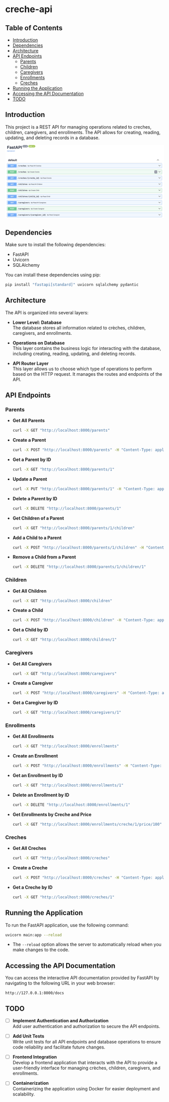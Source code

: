 # creche-api

## Table of Contents
- [Introduction](#introduction)
- [Dependencies](#dependencies)
- [Architecture](#architecture)
- [API Endpoints](#api-endpoints)
  - [Parents](#parents)
  - [Children](#children)
  - [Caregivers](#caregivers)
  - [Enrollments](#enrollments)
  - [Creches](#creches)
- [Running the Application](#running-the-application)
- [Accessing the API Documentation](#accessing-the-api-documentation)
- [TODO](#todo)

## Introduction

This project is a REST API for managing operations related to creches, children, caregivers, and enrollments. The API allows for creating, reading, updating, and deleting records in a database.

![creche-api](images/api.png)

## Dependencies

Make sure to install the following dependencies:

- FastAPI
- Uvicorn
- SQLAlchemy

You can install these dependencies using pip:

```bash
pip install "fastapi[standard]" uvicorn sqlalchemy pydantic
```

## Architecture

The API is organized into several layers:

- **Lower Level: Database**  
  The database stores all information related to crèches, children, caregivers, and enrollments.

- **Operations on Database**  
  This layer contains the business logic for interacting with the database, including creating, reading, updating, and deleting records.

- **API Router Layer**  
  This layer allows us to choose which type of operations to perform based on the HTTP request. It manages the routes and endpoints of the API.

## API Endpoints

### Parents

- **Get All Parents**
  ```bash
  curl -X GET "http://localhost:8000/parents"
  ```

- **Create a Parent**
  ```bash
  curl -X POST "http://localhost:8000/parents" -H "Content-Type: application/json" -d '{"first_name": "Jane", "last_name": "Doe", "email_address": "jane.doe@example.com", "phone_number": "+123456789"}'
  ```

- **Get a Parent by ID**
  ```bash
  curl -X GET "http://localhost:8000/parents/1"
  ```

- **Update a Parent**
  ```bash
  curl -X PUT "http://localhost:8000/parents/1" -H "Content-Type: application/json" -d '{"first_name": "Jane", "last_name": "Smith", "email_address": "jane.smith@example.com", "phone_number": "+987654321"}'
  ```

- **Delete a Parent by ID**
  ```bash
  curl -X DELETE "http://localhost:8000/parents/1"
  ```

- **Get Children of a Parent**
  ```bash
  curl -X GET "http://localhost:8000/parents/1/children"
  ```

- **Add a Child to a Parent**
  ```bash
  curl -X POST "http://localhost:8000/parents/1/children" -H "Content-Type: application/json" -d '{"child_id": 1}'
  ```

- **Remove a Child from a Parent**
  ```bash
  curl -X DELETE "http://localhost:8000/parents/1/children/1"
  ```

### Children

- **Get All Children**
  ```bash
  curl -X GET "http://localhost:8000/children"
  ```

- **Create a Child**
  ```bash
  curl -X POST "http://localhost:8000/children" -H "Content-Type: application/json" -d '{"first_name": "John", "last_name": "Doe", "date_of_birth": "2020-01-01", "parent_id": 1}'
  ```

- **Get a Child by ID**
  ```bash
  curl -X GET "http://localhost:8000/children/1"
  ```

### Caregivers

- **Get All Caregivers**
  ```bash
  curl -X GET "http://localhost:8000/caregivers"
  ```

- **Create a Caregiver**
  ```bash
  curl -X POST "http://localhost:8000/caregivers" -H "Content-Type: application/json" -d '{"first_name": "Jane", "last_name": "Doe", "qualifications": "Bachelor Degree in Early Childhood Education", "years_of_experience": 5, "caregiver_email_address": "jane.doe@example.com", "caregiver_phone_number": "+123456789"}'
  ```

- **Get a Caregiver by ID**
  ```bash
  curl -X GET "http://localhost:8000/caregivers/1"
  ```

### Enrollments

- **Get All Enrollments**
  ```bash
  curl -X GET "http://localhost:8000/enrollments"
  ```

- **Create an Enrollment**
  ```bash
  curl -X POST "http://localhost:8000/enrollments" -H "Content-Type: application/json" -d '{"start_date": "2024-01-01", "end_date": "2024-01-05", "child_id": 1, "caregiver_id": 1, "creche_id": 1, "parent_id": 1, "price": 100}'
  ```

- **Get an Enrollment by ID**
  ```bash
  curl -X GET "http://localhost:8000/enrollments/1"
  ```

- **Delete an Enrollment by ID**
  ```bash
  curl -X DELETE "http://localhost:8000/enrollments/1"
  ```

- **Get Enrollments by Creche and Price**
  ```bash
  curl -X GET "http://localhost:8000/enrollments/creche/1/price/100"
  ```

### Creches

- **Get All Creches**
  ```bash
  curl -X GET "http://localhost:8000/creches"
  ```

- **Create a Creche**
  ```bash
  curl -X POST "http://localhost:8000/creches" -H "Content-Type: application/json" -d '{"name": "Creche A", "address": "123 Rue Exemple", "capacity": 30}'
  ```

- **Get a Creche by ID**
  ```bash
  curl -X GET "http://localhost:8000/creches/1"
  ```
## Running the Application

To run the FastAPI application, use the following command:

```bash
uvicorn main:app --reload
```
- The `--reload` option allows the server to automatically reload when you make changes to the code.

## Accessing the API Documentation

You can access the interactive API documentation provided by FastAPI by navigating to the following URL in your web browser:

```
http://127.0.0.1:8000/docs
```

## TODO

- [ ] **Implement Authentication and Authorization**  
  Add user authentication and authorization to secure the API endpoints.

- [ ] **Add Unit Tests**  
  Write unit tests for all API endpoints and database operations to ensure code reliability and facilitate future changes.

- [ ] **Frontend Integration**  
  Develop a frontend application that interacts with the API to provide a user-friendly interface for managing crèches, children, caregivers, and enrollments.

- [ ] **Containerization**  
  Containerizing the application using Docker for easier deployment and scalability.

